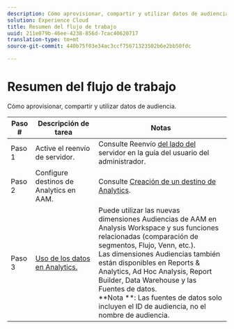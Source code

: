```yaml
---
description: Cómo aprovisionar, compartir y utilizar datos de audiencia.
solution: Experience Cloud
title: Resumen del flujo de trabajo
uuid: 211e079b-46ee-4238-856d-7cac40620717
translation-type: tm+mt
source-git-commit: 440b75f03e34ac3ccf75671323502b6e2bb50fdc

---
```



# Resumen del flujo de trabajo

Cómo aprovisionar, compartir y utilizar datos de audiencia.

| Paso # | Descripción de tarea | Notas |
|--- |--- |--- |
| Paso 1 | Active el reenvío de servidor. | Consulte Reenvío [del lado del](/help/admin/admin/c-server-side-forwarding/ssf.md) servidor en la guía del usuario del administrador. |
| Paso 2 | Configure destinos de Analytics en AAM. | Consulte [Creación de un destino de Analytics](https://marketing.adobe.com/resources/help/en_US/aam/create-analytics-destination.html). |
| Paso 3 | [Uso de los datos en Analytics.](/help/integrate/c-audience-analytics/c-workflow/use-audience-data-analytics.md) | Puede utilizar las nuevas dimensiones Audiencias de AAM en Analysis Workspace y sus funciones relacionadas (comparación de segmentos, Flujo, Venn, etc.). <br>Las dimensiones Audiencias también están disponibles en Reports &amp; Analytics, Ad Hoc Analysis, Report Builder, Data Warehouse y las Fuentes de datos. <br>**Nota **:  Las fuentes de datos solo incluyen el ID de audiencia, no el nombre de audiencia. |

